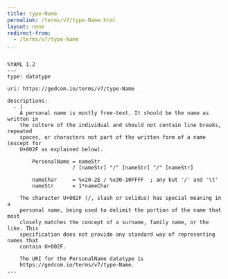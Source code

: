 ```yaml
---
title: type-Name
permalink: /terms/v7/type-Name.html
layout: none
redirect-from:
  - /terms/v7/type-Name
...
```


```

%YAML 1.2
---
type: datatype

uri: https://gedcom.io/terms/v7/type-Name

descriptions:
  - |
    A personal name is mostly free-text. It should be the name as written in
    the culture of the individual and should not contain line breaks, repeated
    spaces, or characters not part of the written form of a name (except for
    U+002F as explained below).
    
        PersonalName = nameStr
                     / [nameStr] "/" [nameStr] "/" [nameStr]
    
        nameChar     = %x20-2E / %x30-10FFFF  ; any but '/' and '\t'
        nameStr      = 1*nameChar
    
    The character U+002F (/, slash or solidus) has special meaning in a
    personal name, being used to delimit the portion of the name that most
    closely matches the concept of a surname, family name, or the like. This
    specification does not provide any standard way of representing names that
    contain U+002F.
    
    The URI for the PersonalName datatype is
    https://gedcom.io/terms/v7/type-Name.
...

```

